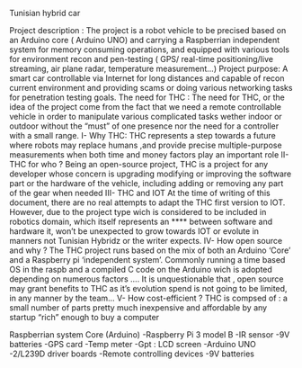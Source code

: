 

Tunisian hybrid car


Project description : 
The project is a robot vehicle to be precised based on an Arduino core ( Arduino UNO) and carrying a Raspberrian independent system for memory consuming operations, and equipped with various tools for environment recon and pen-testing ( GPS/ real-time positioning/live streaming, air plane radar, temperature measurement...)
Project purpose:
A smart car controllable via Internet for long distances and capable of recon current environment and providing scams or doing various networking tasks for penetration testing goals. 
The need for THC :
The need for THC, or the idea of the project come from the fact that we need a remote controllable vehicle in order to manipulate various complicated tasks wether indoor or outdoor without the “must” of one presence nor the need for a controller with a small range.
I-	Why THC:
THC represents a step towards a future where robots may replace humans ,and provide precise multiple-purpose measurements when both time and money factors play an important role 
II-	THC for who  ? 
Being an open-source project, THC is a project for any developer whose concern is upgrading modifying or improving the software part or the hardware of the vehicle, including adding or removing any part of the gear when needed 
III-	THC and IOT 
At the time of writing of this document, there are no real attempts to adapt the THC first version to IOT.
However, due to the project type wich is considered to be included in robotics domain, which itself represents an **** between software and hardware it, won’t be unexpected to grow towards IOT or evolute in manners not Tunisian Hybridz or the writer expects.
IV-	How open source and why ?
The THC project runs based on the mix of both an Arduino ‘Core’ and a Raspberry pi ‘independent system’.
Commonly running a time based OS in the raspb and a compiled C code on the Arduino wich is adopted depending on numerous factors ….
It is unquestionable that , open source may grant benefits to THC as it’s evolution spend is not going to be limited, in any manner by the team…
V-	How cost-efficient ? 
THC is compsed of : a small number of parts pretty much inexpensive and affordable by any startup “rich” enough to buy a computer

Raspberrian system	Core (Arduino)
-Raspberry Pi 3 model B
-IR sensor
-9V batteries
-GPS card
-Temp meter
-Gpt : LCD screen	-Arduino UNO
-2/L239D driver boards 
-Remote controlling devices
-9V batteries
